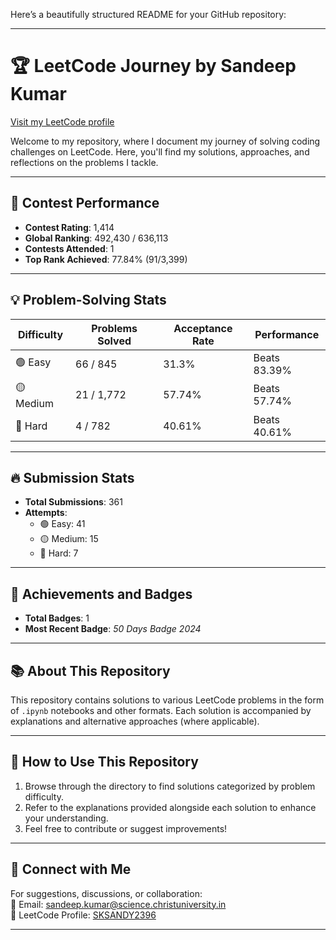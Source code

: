 Here’s a beautifully structured README for your GitHub repository:

---

# 🏆 LeetCode Journey by Sandeep Kumar  
[Visit my LeetCode profile](https://leetcode.com/u/SKSANDY2396/)  

Welcome to my repository, where I document my journey of solving coding challenges on LeetCode. Here, you'll find my solutions, approaches, and reflections on the problems I tackle.  

---

## 🚀 Contest Performance  
- **Contest Rating**: 1,414  
- **Global Ranking**: 492,430 / 636,113  
- **Contests Attended**: 1  
- **Top Rank Achieved**: 77.84% (91/3,399)  

---

## 💡 Problem-Solving Stats  
| **Difficulty** | **Problems Solved** | **Acceptance Rate** | **Performance** |  
|----------------|---------------------|---------------------|----------------|  
| 🟢 Easy        | 66 / 845           | 31.3%              | Beats 83.39%  |  
| 🟡 Medium      | 21 / 1,772         | 57.74%             | Beats 57.74%  |  
| 🔴 Hard        | 4 / 782            | 40.61%             | Beats 40.61%  |  

---

## 🔥 Submission Stats  
- **Total Submissions**: 361  
- **Attempts**:  
  - 🟢 Easy: 41  
  - 🟡 Medium: 15  
  - 🔴 Hard: 7  

---

## 🏅 Achievements and Badges  
- **Total Badges**: 1  
- **Most Recent Badge**: *50 Days Badge 2024*  

---

## 📚 About This Repository  
This repository contains solutions to various LeetCode problems in the form of `.ipynb` notebooks and other formats. Each solution is accompanied by explanations and alternative approaches (where applicable).  

---

## 🌟 How to Use This Repository  
1. Browse through the directory to find solutions categorized by problem difficulty.  
2. Refer to the explanations provided alongside each solution to enhance your understanding.  
3. Feel free to contribute or suggest improvements!

---

## 💬 Connect with Me  
For suggestions, discussions, or collaboration:  
📧 Email: sandeep.kumar@science.christuniversity.in  
🔗 LeetCode Profile: [SKSANDY2396](https://leetcode.com/u/SKSANDY2396/)  

---

